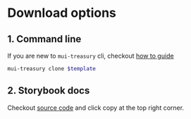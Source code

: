 # Download options

## 1. Command line

If you are new to `mui-treasury` cli, checkout [how to guide](/story/template-how-to-use--page)

```bash
mui-treasury clone $template
```

## 2. Storybook docs

Checkout [source code]($docUrl) and click copy at the top right corner.
